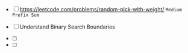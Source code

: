 - [ ] https://leetcode.com/problems/random-pick-with-weight/  ```Medium``` ```Prefix Sum```

- [ ] Understand Binary Search Boundaries

- [ ] 

- [ ] 